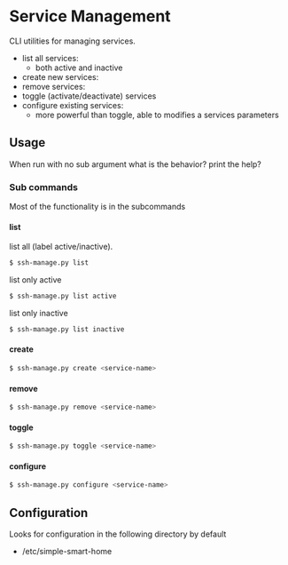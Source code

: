 # Service Management

CLI utilities for managing services.

- list all services:
	- both active and inactive
- create new services:
- remove services:
- toggle (activate/deactivate) services
- configure existing services:
	- more powerful than toggle, able to modifies a services parameters 

## Usage

When run with no sub argument what is the behavior? print the help?

### Sub commands

Most of the functionality is in the subcommands

#### list

list all (label active/inactive).

```bash
$ ssh-manage.py list 
```

list only active

```bash
$ ssh-manage.py list active
```

list only inactive

```bash
$ ssh-manage.py list inactive
```

#### create

```bash
$ ssh-manage.py create <service-name>
```

#### remove

```bash
$ ssh-manage.py remove <service-name>
```

#### toggle

```bash
$ ssh-manage.py toggle <service-name>
```

#### configure 

```bash
$ ssh-manage.py configure <service-name>
```

## Configuration

Looks for configuration in the following directory by default
- /etc/simple-smart-home
